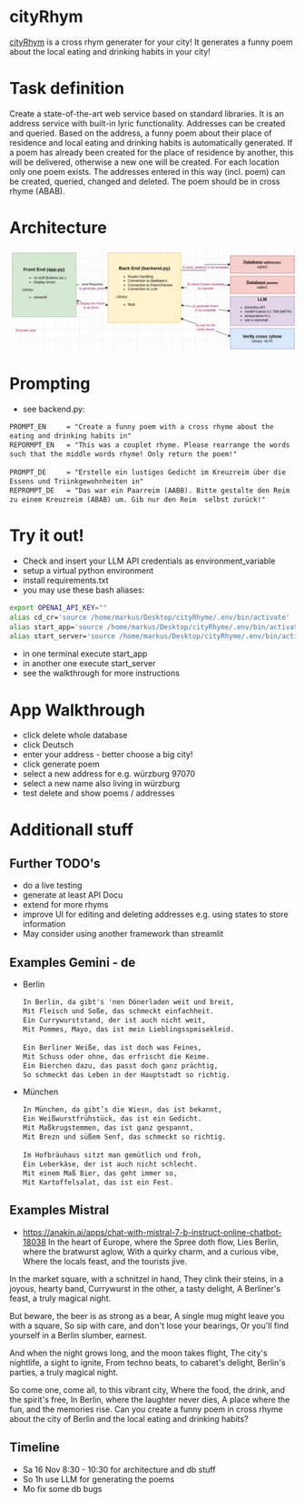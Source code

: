 # cityRhym
[cityRhym](https://github.com/CesMak/cityRhym) is a cross rhym generater for your city!
It generates a funny poem about the local eating and drinking habits in your city!

# Task definition
Create a state-of-the-art web service based on standard libraries. It is an address service with built-in lyric functionality. Addresses can be created and
queried. Based on the address, a funny poem about their place of residence and local eating and drinking habits is automatically generated. If a poem has already been created for the place of residence by another, this will be delivered, otherwise a new one will be created. For each location
only one poem exists. The addresses entered in this way (incl. poem) can be created, queried, changed and deleted. The poem should be in cross rhyme (ABAB).

# Architecture
![alt text](doc/image.png)

# Prompting
* see backend.py:
```
PROMPT_EN     = "Create a funny poem with a cross rhyme about the eating and drinking habits in"
REPORMPT_EN   = "This was a couplet rhyme. Please rearrange the words such that the middle words rhyme! Only return the poem!"

PROMPT_DE     = "Erstelle ein lustiges Gedicht im Kreuzreim über die Essens und Triinkgewohnheiten in"
REPROMPT_DE   = "Das war ein Paarreim (AABB). Bitte gestalte den Reim zu einem Kreuzreim (ABAB) um. Gib nur den Reim  selbst zurück!"
```

# Try it out!
* Check and insert your LLM API credentials as environment_variable
* setup a virtual python environment
* install requirements.txt
* you may use these bash aliases:
```bash
export OPENAI_API_KEY="" 
alias cd_cr='source /home/markus/Desktop/cityRhyme/.env/bin/activate'
alias start_app='source /home/markus/Desktop/cityRhyme/.env/bin/activate && cd /home/markus/Desktop/cityRhyme/ && streamlit run ./app.py'
alias start_server='source /home/markus/Desktop/cityRhyme/.env/bin/activate && cd /home/markus/Desktop/cityRhyme/ && python3 backend.py'

```
* in one terminal execute start_app
* in another one execute start_server
* see the walkthrough for more instructions

# App Walkthrough
* click delete whole database
* click Deutsch
* enter your address - better choose a big city!
* click generate poem
* select a new address for e.g. würzburg 97070
* select a new name also living in würzburg
* test delete and show poems / addresses

# Additionall stuff

## Further TODO's
* do a live testing
* generate at least API Docu
* extend for more rhyms
* improve UI for editing and deleting addresses e.g. using states to store information
* May consider using another framework than streamlit

## Examples Gemini - de
* Berlin
    ```
    In Berlin, da gibt's 'nen Dönerladen weit und breit,
    Mit Fleisch und Soße, das schmeckt einfachheit.
    Ein Currywurststand, der ist auch nicht weit,
    Mit Pommes, Mayo, das ist mein Lieblingsspeisekleid.

    Ein Berliner Weiße, das ist doch was Feines,
    Mit Schuss oder ohne, das erfrischt die Keime.
    Ein Bierchen dazu, das passt doch ganz prächtig,
    So schmeckt das Leben in der Hauptstadt so richtig.
    ```
* München
    ``` 
    In München, da gibt’s die Wiesn, das ist bekannt,
    Ein Weißwurstfrühstück, das ist ein Gedicht.
    Mit Maßkrugstemmen, das ist ganz gespannt,
    Mit Brezn und süßem Senf, das schmeckt so richtig.

    Im Hofbräuhaus sitzt man gemütlich und froh,
    Ein Leberkäse, der ist auch nicht schlecht.
    Mit einem Maß Bier, das geht immer so,
    Mit Kartoffelsalat, das ist ein Fest.
    ``` 
## Examples Mistral
* https://anakin.ai/apps/chat-with-mistral-7-b-instruct-online-chatbot-18038
In the heart of Europe, where the Spree doth flow, Lies Berlin, where the bratwurst aglow,
With a quirky charm, and a curious vibe,
Where the locals feast, and the tourists jive.

In the market square, with a schnitzel in hand,
They clink their steins, in a joyous, hearty band,
Currywurst in the other, a tasty delight,
A Berliner's feast, a truly magical night.

But beware, the beer is as strong as a bear,
A single mug might leave you with a square,
So sip with care, and don't lose your bearings,
Or you'll find yourself in a Berlin slumber, earnest.

And when the night grows long, and the moon takes flight,
The city's nightlife, a sight to ignite,
From techno beats, to cabaret's delight,
Berlin's parties, a truly magical night.

So come one, come all, to this vibrant city,
Where the food, the drink, and the spirit's free,
In Berlin, where the laughter never dies,
A place where the fun, and the memories rise.
    Can you create a funny poem in cross rhyme about the city of Berlin and the local eating and drinking habits?

## Timeline
* Sa 16 Nov 8:30 - 10:30 for architecture and db stuff
* So 1h use LLM for generating the poems
* Mo fix some db bugs


